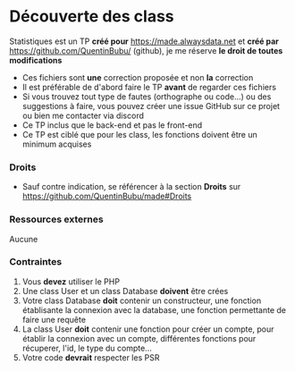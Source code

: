 # Découverte des class
Statistiques est un TP **créé pour** https://made.alwaysdata.net et **créé par** https://github.com/QuentinBubu/ (github), je me réserve **le droit de toutes modifications**

- Ces fichiers sont **une** correction proposée et non **la** correction
- Il est préférable de d'abord faire le TP **avant** de regarder ces fichiers
- Si vous trouvez tout type de fautes (orthographe ou code...) ou des suggestions à faire, vous pouvez créer une issue GitHub sur ce projet ou bien me contacter via discord
- Ce TP inclus que le back-end et pas le front-end
- Ce TP est ciblé que pour les class, les fonctions doivent être un minimum acquises

### Droits
- Sauf contre indication, se référencer à la section **Droits** sur https://github.com/QuentinBubu/made#Droits

### Ressources externes
Aucune

### Contraintes 
1. Vous **devez** utiliser le PHP
2. Une class User et un class Database **doivent** être crées
3. Votre class Database **doit** contenir un constructeur, une fonction établisante la connexion avec la database, une fonction permettante de faire une requête
4. La class User **doit** contenir une fonction pour créer un compte, pour établir la connexion avec un compte, différentes fonctions pour récuperer, l'id, le type du compte...
5. Votre code **devrait** respecter les PSR
